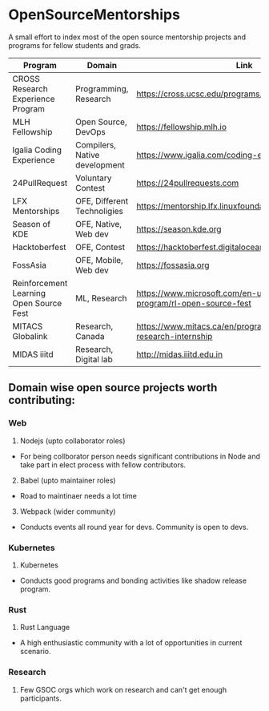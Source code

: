 # OpenSourceMentorships
A small effort to index most of the open source mentorship projects and programs for fellow students and grads.

| Program | Domain | Link |
| ------ | ------ | ------ |
| CROSS Research Experience Program | Programming, Research| https://cross.ucsc.edu/programs/osre2021.html
| MLH Fellowship | Open Source, DevOps| https://fellowship.mlh.io
| Igalia Coding Experience | Compilers, Native development | https://www.igalia.com/coding-experience
| 24PullRequest | Voluntary Contest| https://24pullrequests.com
| LFX Mentorships | OFE, Different Technoligies | https://mentorship.lfx.linuxfoundation.org
| Season of KDE | OFE, Native, Web dev | https://season.kde.org
| Hacktoberfest | OFE, Contest | https://hacktoberfest.digitalocean.com
| FossAsia | OFE, Mobile, Web dev | https://fossasia.org
| Reinforcement Learning Open Source Fest | ML, Research | https://www.microsoft.com/en-us/research/academic-program/rl-open-source-fest
| MITACS Globalink | Research, Canada | https://www.mitacs.ca/en/programs/globalink/globalink-research-internship
| MIDAS iiitd | Research, Digital lab | http://midas.iiitd.edu.in

## Domain wise open source projects worth contributing:

### Web 
1. Nodejs (upto collaborator roles)
- For being collborator person needs significant contributions in Node and take part in elect process with fellow contributors.
2. Babel (upto maintainer roles)
- Road to maintinaer needs a lot time
3. Webpack (wider community)
- Conducts events all round year for devs. Community is open to devs.

### Kubernetes
1. Kubernetes
- Conducts good programs and bonding activities like shadow release program.

### Rust
1. Rust Language
- A high enthusiastic community with a lot of opportunities in current scenario.

### Research
1. Few GSOC orgs which work on research and can't get enough  participants.
